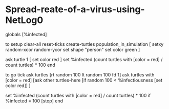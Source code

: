 # Spread-reate-of-a-virus-using-NetLog0
globals [%infected]

to setup
  clear-all
  reset-ticks
  create-turtles population_in_simulation
  [
    setxy random-xcor random-ycor
    set shape "person"
    set color green
  ]

  ask turtle 1 [ set color red ]
  set %infected (count turtles with [color = red] / count turtles) * 100
end

to go
  tick
  ask turtles
    [rt random 100 lt random 100 fd 1]
  ask turtles with [color = red]
    [ask other turtles-here [if random 100 < %infectiousness
      [set color red]]
    ]

set %infected (count turtles with [color = red] / count turtles) * 100
if %infected = 100 [stop]
end
